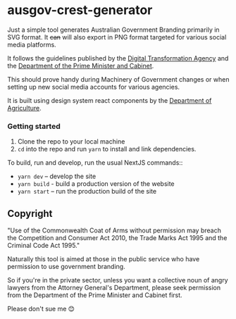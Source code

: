 # ausgov-crest-generator

Just a simple tool generates Australian Government Branding primarily in SVG format. It ~~can~~ will also export in PNG format targeted for various social media platforms.

It follows the guidelines published by the [Digital Transformation Agency](https://www.dta.gov.au/help-and-advice/guides-and-tools/requirements-australian-government-websites/branding) and the [Department of the Prime Minister and Cabinet](https://www.pmc.gov.au/resource-centre/government/australian-government-branding-guidelines-use-australian-government-logo-australian-government-departments-and-agencies).

This should prove handy during Machinery of Government changes or when setting up new social media accounts for various agencies.

It is built using design system react components by the [Department of Agriculture](https://github.com/steelthreads/agds-next).

### Getting started

1. Clone the repo to your local machine
2. `cd` into the repo and run `yarn` to install and link dependencies.

To build, run and develop, run the usual NextJS commands::

- `yarn dev` – develop the site
- `yarn build` - build a production version of the website
- `yarn start` – run the production build of the site

##  Copyright

"Use of the Commonwealth Coat of Arms without permission may breach the Competition and Consumer Act 2010, the Trade Marks Act 1995 and the Criminal Code Act 1995."

Naturally this tool is aimed at those in the public service who have permission to use government branding. 

So if you're in the private sector, unless you want a collective noun of angry lawyers from the Attorney General's Department, please seek permission from the Department of the Prime Minister and Cabinet first.

Please don't sue me 😊 
